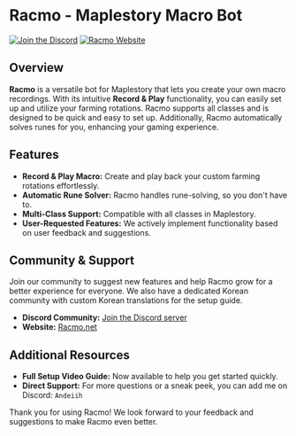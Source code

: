 # Racmo - Maplestory Macro Bot

[![Join the Discord](https://img.shields.io/badge/Join%20Discord-7289DA?logo=discord)](https://discord.gg/q4KTwm5Y)
[![Racmo Website](https://img.shields.io/badge/Website-Racmo-1e90ff)](https://www.racmo.net)

## Overview

**Racmo** is a versatile bot for Maplestory that lets you create your own macro recordings. With its intuitive **Record & Play** functionality, you can easily set up and utilize your farming rotations. Racmo supports all classes and is designed to be quick and easy to set up. Additionally, Racmo automatically solves runes for you, enhancing your gaming experience.

## Features

- **Record & Play Macro:** Create and play back your custom farming rotations effortlessly.
- **Automatic Rune Solver:** Racmo handles rune-solving, so you don't have to.
- **Multi-Class Support:** Compatible with all classes in Maplestory.
- **User-Requested Features:** We actively implement functionality based on user feedback and suggestions.

## Community & Support

Join our community to suggest new features and help Racmo grow for a better experience for everyone. We also have a dedicated Korean community with custom Korean translations for the setup guide.

- **Discord Community:** [Join the Discord server](https://discord.gg/q4KTwm5Y)
- **Website:** [Racmo.net](https://www.racmo.net)

## Additional Resources

- **Full Setup Video Guide:** Now available to help you get started quickly.
- **Direct Support:** For more questions or a sneak peek, you can add me on Discord: `Andeiih`

Thank you for using Racmo! We look forward to your feedback and suggestions to make Racmo even better.